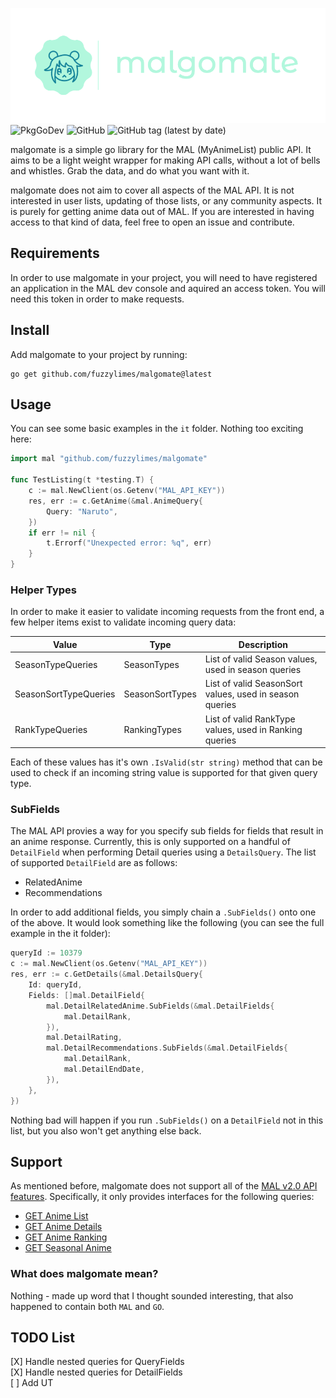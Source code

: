 ![malgomate](resources/malgomate.png)
![PkgGoDev](https://pkg.go.dev/badge/github.com/fuzzylimes/malgomate)
![GitHub](https://img.shields.io/github/license/fuzzylimes/malgomate)
![GitHub tag (latest by date)](https://img.shields.io/github/v/tag/fuzzylimes/malgomate?label=version)

malgomate is a simple go library for the MAL (MyAnimeList) public API. It aims to be a light weight wrapper for making API calls, without a lot of bells and whistles. Grab the data, and do what you want with it.

malgomate does not aim to cover all aspects of the MAL API. It is not interested in user lists, updating of those lists, or any community aspects. It is purely for getting anime data out of MAL. If you are interested in having access to that kind of data, feel free to open an issue and contribute.

## Requirements

In order to use malgomate in your project, you will need to have registered an application in the MAL dev console and aquired an access token. You will need this token in order to make requests.

## Install

Add malgomate to your project by running:
```
go get github.com/fuzzylimes/malgomate@latest
```

## Usage

You can see some basic examples in the `it` folder. Nothing too exciting here:

```go
import mal "github.com/fuzzylimes/malgomate"

func TestListing(t *testing.T) {
	c := mal.NewClient(os.Getenv("MAL_API_KEY"))
	res, err := c.GetAnime(&mal.AnimeQuery{
		Query: "Naruto",
	})
	if err != nil {
		t.Errorf("Unexpected error: %q", err)
	}
}
```

### Helper Types
In order to make it easier to validate incoming requests from the front end, a few helper items exist to validate incoming query data:

| Value                 | Type            | Description                                             |
|-----------------------|-----------------|---------------------------------------------------------|
| SeasonTypeQueries     | SeasonTypes     | List of valid Season values, used in season queries     |
| SeasonSortTypeQueries | SeasonSortTypes | List of valid SeasonSort values, used in season queries |
| RankTypeQueries       | RankingTypes    | List of valid RankType values, used in Ranking queries  |

Each of these values has it's own `.IsValid(str string)` method that can be used to check if an incoming string value is supported for that given query type.


### SubFields
The MAL API provies a way for you specify sub fields for fields that result in an anime response. Currently, this is only supported on a handful of `DetailField` when performing Detail queries using a `DetailsQuery`. The list of supported `DetailField` are as follows:

* RelatedAnime
* Recommendations

In order to add additional fields, you simply chain a `.SubFields()` onto one of the above. It would look something like the following (you can see the full example in the it folder):

```go
queryId := 10379
c := mal.NewClient(os.Getenv("MAL_API_KEY"))
res, err := c.GetDetails(&mal.DetailsQuery{
    Id: queryId,
    Fields: []mal.DetailField{
        mal.DetailRelatedAnime.SubFields(&mal.DetailFields{
            mal.DetailRank,
        }),
        mal.DetailRating,
        mal.DetailRecommendations.SubFields(&mal.DetailFields{
            mal.DetailRank,
            mal.DetailEndDate,
        }),
    },
})
```

Nothing bad will happen if you run `.SubFields()` on a `DetailField` not in this list, but you also won't get anything else back.

## Support

As mentioned before, malgomate does not support all of the [MAL v2.0 API features](https://myanimelist.net/apiconfig/references/api/v2). Specifically, it only provides interfaces for the following queries:

* [GET Anime List](https://myanimelist.net/apiconfig/references/api/v2#operation/anime_get)
* [GET Anime Details](https://myanimelist.net/apiconfig/references/api/v2#operation/anime_anime_id_get)
* [GET Anime Ranking](https://myanimelist.net/apiconfig/references/api/v2#operation/anime_ranking_get)
* [GET Seasonal Anime](https://myanimelist.net/apiconfig/references/api/v2#operation/anime_season_year_season_get)

### What does malgomate mean?

Nothing - made up word that I thought sounded interesting, that also happened to contain both `MAL` and `GO`.

## TODO List

[X] Handle nested queries for QueryFields<br>
[X] Handle nested queries for DetailFields<br>
[ ] Add UT